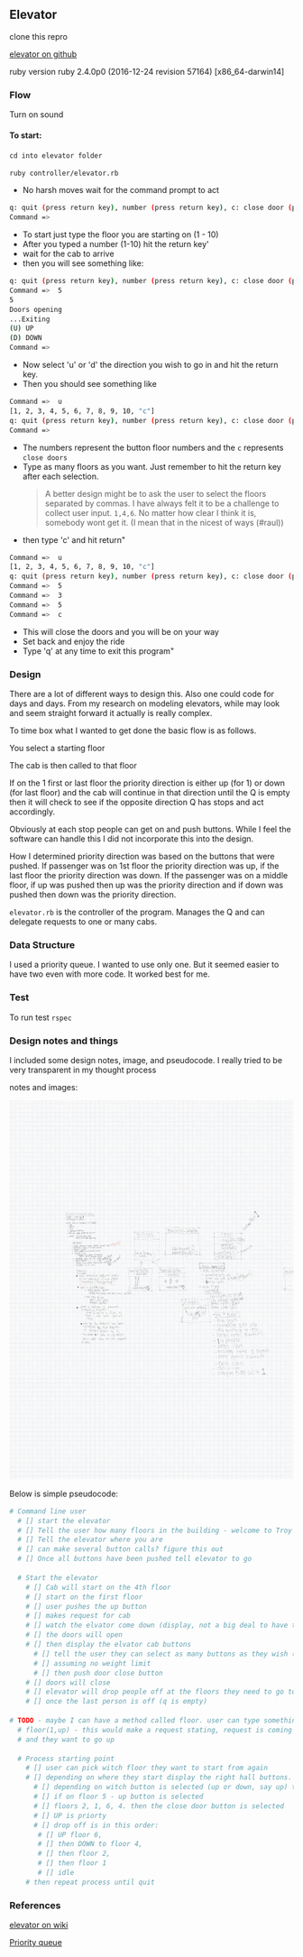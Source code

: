 ## Elevator

clone this repro

[elevator on github](https://github.com/troyleach/elevator)

ruby version ruby 2.4.0p0 (2016-12-24 revision 57164) [x86_64-darwin14]

### Flow

Turn on sound

#### To start:

`cd into elevator folder`

`ruby controller/elevator.rb`

- No harsh moves wait for the command prompt to act

```bash
q: quit (press return key), number (press return key), c: close door (press return key)
Command =>
```

- To start just type the floor you are starting on (1 - 10)
- After you typed a number (1-10) hit the return key'
- wait for the cab to arrive
- then you will see something like:

```bash
q: quit (press return key), number (press return key), c: close door (press return key)
Command =>  5
5
Doors opening
...Exiting
(U) UP
(D) DOWN
Command =>
```

- Now select 'u' or 'd' the direction you wish to go in and hit the return key.
- Then you should see something like

```bash
Command =>  u
[1, 2, 3, 4, 5, 6, 7, 8, 9, 10, "c"]
q: quit (press return key), number (press return key), c: close door (press return key)
Command =>
```

- The numbers represent the button floor numbers and the `c` represents `close doors`
- Type as many floors as you want. Just remember to hit the return key after each selection.
  > A better design might be to ask the user to select the floors separated by commas. I have
  > always felt it to be a challenge to collect user input. `1,4,6`. No matter how
  > clear I think it is, somebody wont get it. (I mean that in the nicest of ways (#raul))
- then type 'c' and hit return"

```bash
Command =>  u
[1, 2, 3, 4, 5, 6, 7, 8, 9, 10, "c"]
q: quit (press return key), number (press return key), c: close door (press return key)
Command =>  5
Command =>  3
Command =>  5
Command =>  c
```

- This will close the doors and you will be on your way
- Set back and enjoy the ride
- Type 'q' at any time to exit this program"

### Design

There are a lot of different ways to design this. Also one could code for days and days. From my research on modeling elevators, while may look and seem straight forward it actually is really complex.

To time box what I wanted to get done the basic flow is as follows.

You select a starting floor

The cab is then called to that floor

If on the 1 first or last floor the priority direction is either up (for 1) or down (for last floor) and the cab will continue in that direction until the Q is empty then it will check to see if the opposite direction Q has stops and act accordingly.

Obviously at each stop people can get on and push buttons. While I feel the software can handle this I did not incorporate this into the design.

How I determined priority direction was based on the buttons that were pushed. If passenger was on 1st floor the priority direction was up, if the last floor the priority direction was down. If the passenger was on a middle floor, if up was pushed then up was the priority direction and if down was pushed then down was the priority direction.

`elevator.rb` is the controller of the program. Manages the Q and can delegate requests to one or many cabs.

### Data Structure

I used a priority queue. I wanted to use only one. But it seemed easier to have two even with more code. It worked best for me.

### Test

To run test
`rspec`

### Design notes and things

I included some design notes, image, and pseudocode. I really tried to be very
transparent in my thought process

notes and images:

![design sketch](https://github.com/troyleach/elevator/blob/master/design_sketch.jpg 'Logo Title Text 1')

Below is simple pseudocode:

```ruby
# Command line user
  # [] start the elevator
  # [] Tell the user how many floors in the building - welcome to Troy's Tower
  # [] Tell the elevator where you are
  # [] can make several button calls? figure this out
  # [] Once all buttons have been pushed tell elevator to go

  # Start the elevator
    # [] Cab will start on the 4th floor
    # [] start on the first floor
    # [] user pushes the up button
    # [] makes request for cab
    # [] watch the elvator come down (display, not a big deal to have this)
    # [] the doors will open
    # [] then display the elvator cab buttons
      # [] tell the user they can select as many buttons as they wish (pretending that there are a lot of peeps in the cab)
      # [] assuming no weight limit
      # [] then push door close button
    # [] doors will close
    # [] elevator will drop people off at the floors they need to go to in priorty
    # [] once the last person is off (q is empty)

# TODO - maybe I can have a method called floor. user can type something like
  # floor(1,up) - this would make a request stating, request is coming from floor 1
  # and they want to go up

  # Process starting point
    # [] user can pick witch floor they want to start from again
    # [] depending on where they start display the right hall buttons.
      # [] depending on witch button is selected (up or down, say up) then that is the priorty direction
      # [] if on floor 5 - up button is selected
      # [] floors 2, 1, 6, 4. then the close door button is selected
      # [] UP is priorty
      # [] drop off is in this order:
       # [] UP floor 6,
       # [] then DOWN to floor 4,
       # [] then floor 2,
       # [] then floor 1
       # [] idle
    # then repeat process until quit
```

### References

[elevator on wiki](https://en.wikipedia.org/wiki/Elevator)

[Priority queue](https://rosettacode.org/wiki/Priority_queue#Ruby)
